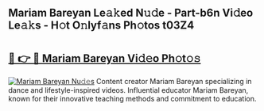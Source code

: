 ## Mariam Bareyan Le𝚊𝚔ed N𝚞𝚍e - Part-b6n Vi𝚍eo Le𝚊𝚔s - H𝚘t O𝚗lyf𝚊ns Ph𝚘tos t03Z4

# <h2><a href="http://hf43ep.feru.top/?c=Mariam+Bareyan">🔗 👉 🔴 Mariam Bareyan Vi𝚍𝚎o Ph𝚘t𝚘𝚜</a></h2>

[![Mariam Bareyan Nu𝚍𝚎s](https://i.imgur.com/0TWrTi3.gif)](http://hf43ep.feru.top/?c=Mariam+Bareyan)
Content creator Mariam Bareyan specializing in dance and lifestyle-inspired videos. Influential educator Mariam Bareyan, known for their innovative teaching methods and commitment to education. 
